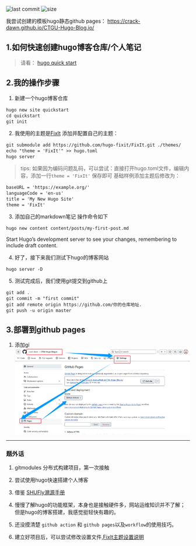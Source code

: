 ![last commit](https://img.shields.io/github/last-commit/crack-dawn/CTGU-Hugo-Blog.io)
![size](https://img.shields.io/github/repo-size/crack-dawn/CTGU-Hugo-Blog.io)

我尝试创建的模板hugo静态github pages：
https://crack-dawn.github.io/CTGU-Hugo-Blog.io/
 

## 1.如何快速创建hugo博客仓库/个人笔记
> 请看： [hugo quick start](https://gohugo.io/getting-started/quick-start/)
>

## 2.我的操作步骤
1. 新建一个hugo博客仓库
```
hugo new site quickstart
cd quickstart
git init
```

2. 我使用的主题是[FixIt](https://github.com/hugo-fixit/FixIt)
添加并配置自己的主题：
```
git submodule add https://github.com/hugo-fixit/FixIt.git ./themes/
echo "theme = 'FixIt'" >> hugo.toml
hugo server
```
> tips: 如果因为编码问题乱码，可以尝试：直接打开hugo.toml文件，编辑内容，添加一行`theme = 'FixIt'` 保存即可
基础样例添加主题后修改为：
```
baseURL = 'https://example.org/'
languageCode = 'en-us'
title = 'My New Hugo Site'
theme = 'FixIt'
```

3. 添加自己的markdown笔记
操作命令如下
```
hugo new content content/posts/my-first-post.md
```
Start Hugo’s development server to see your changes, remembering to include draft content.


4. 好了，接下来我们测试下hugo的博客网站
```
hugo server -D
```

5. 测试完成后，我们使用git提交到github上
```
git add .
git commit -m "first commit"
git add remote origin https://github.com/你的仓库地址.
git push -u origin master
```

## 3.部署到github pages
1. 添加gi
![QQ图片](./assets_README/QQ_1720760704531.png)


---
###  题外话
1. gitmodules 分布式构建项目，第一次接触

2. 尝试使用hugo快速搭建个人博客
3. 借鉴 [SHUFly溯源手册
](https://github.com/shuosc/fly?tab=readme-ov-file)
4. 慢慢了解hugo的功能框架，本身也是接触硬件多，网站运维知识并不了解；但是hugo的博客搭建，我感觉挺轻快有趣的。
5. 还没摸清楚 `github action` 和 `github pages`以及`workflow`的使用技巧。 


6. 建立好项目后，可以尝试修改设置文件,[FixIt主题设置说明](https://fixit.lruihao.cn/zh-cn/documentation/getting-started/configuration/)

<!-- hugo mod init github.com/crack-dawn/CTGU-Student-Hugo-Blog
git@github.com:crack-dawn/CTGU-Student-Hugo-Blog.git -->
